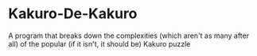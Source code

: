 # Kakuro-De-Kakuro
A program that breaks down the complexities (which aren't as many after all) of the popular (if it isn't, it should be) Kakuro puzzle
